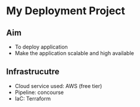 # My Deployment Project

## Aim
- To deploy application 
- Make the application scalable and high available
## Infrastrucutre 
- Cloud service used: AWS (free tier)
- Pipeline: concourse
- IaC: Terraform
  
